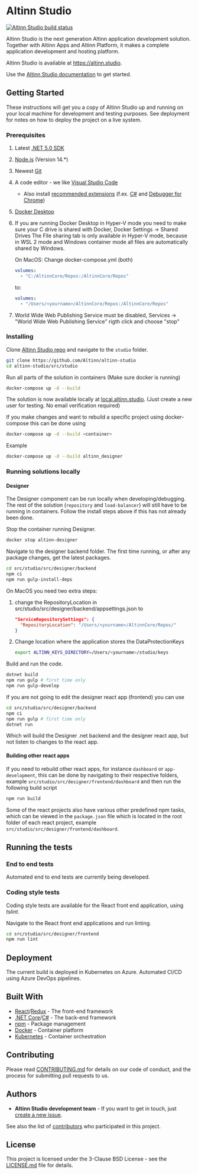 # Altinn Studio

[![Altinn Studio build status](https://dev.azure.com/brreg/altinn-studio/_apis/build/status/altinn-studio-build-designer-image-v2-master?label=Altinn%20Studio)](https://dev.azure.com/brreg/altinn-studio/_build/latest?definitionId=18)

Altinn Studio is the next generation Altinn application development solution. Together with Altinn Apps and Altinn Platform, it makes a complete application development and hosting platform.

Altinn Studio is available at <https://altinn.studio>.

Use the [Altinn Studio documentation](https://docs.altinn.studio/) to get started.

## Getting Started

These instructions will get you a copy of Altinn Studio up and running on your local machine for development and testing purposes. See deployment for notes on how to deploy the project on a live system.

### Prerequisites

1. Latest [.NET 5.0 SDK](https://dotnet.microsoft.com/download/dotnet/5.0)
2. [Node.js](https://nodejs.org) (Version 14.*)
3. Newest [Git](https://git-scm.com/downloads)
4. A code editor - we like [Visual Studio Code](https://code.visualstudio.com/Download)
    - Also install [recommended extensions](https://code.visualstudio.com/docs/editor/extension-gallery#_workspace-recommended-extensions) (f.ex. [C#](https://marketplace.visualstudio.com/items?itemName=ms-vscode.csharp) and [Debugger for Chrome](https://marketplace.visualstudio.com/items?itemName=msjsdiag.debugger-for-chrome))
5. [Docker Desktop](https://www.docker.com/products/docker-desktop)
6. If you are running Docker Desktop in Hyper-V mode you need to make sure your C drive is shared with Docker, Docker Settings -> Shared Drives
   The File sharing tab is only available in Hyper-V mode, because in WSL 2 mode and Windows container mode all files are automatically shared by Windows.

   On MacOS: Change docker-compose.yml (both)

    ```yaml
    volumes:
      - "C:/AltinnCore/Repos:/AltinnCore/Repos"
    ```

    to:

    ```yaml
    volumes:
      - "/Users/<yourname>/AltinnCore/Repos:/AltinnCore/Repos"
    ```

7. World Wide Web Publishing Service must be disabled, Services -> "World Wide Web Publishing Service" rigth click and choose "stop"

### Installing

Clone [Altinn Studio repo](https://github.com/Altinn/altinn-studio) and navigate to the `studio` folder.

```bash
git clone https://github.com/Altinn/altinn-studio
cd altinn-studio/src/studio
```

Run all parts of the solution in containers (Make sure docker is running)

```bash
docker-compose up -d --build
```

The solution is now available locally at [local.altinn.studio](http://local.altinn.studio). (Just create a new user for testing. No email verification required)

If you make changes and want to rebuild a specific project using docker-compose this can be done using

```bash
docker-compose up -d --build <container>
```

Example

```bash
docker-compose up -d --build altinn_designer
```

### Running solutions locally

#### Designer

The Designer component can be run locally when developing/debugging. The rest of the solution (`repository` and `load-balancer`) will still have to be running in containers. Follow the install steps above if this has not already been done.

Stop the container running Designer.

```bash
docker stop altinn-designer
```

Navigate to the designer backend folder. The first time running, or after any package changes, get the latest packages.

```bash
cd src/studio/src/designer/backend
npm ci
npm run gulp-install-deps
```

On MacOS you need two extra steps:

  1. change the RepositoryLocation in src/studio/src/designer/backend/appsettings.json to

      ```json
      "ServiceRepositorySettings": {
        "RepositoryLocation": "/Users/<yourname>/AltinnCore/Repos/"
      }
      ```

  2. Change location where the application stores the DataProtectionKeys

      ```bash
      export ALTINN_KEYS_DIRECTORY=/Users/<yourname>/studio/keys
      ```

Build and run the code.

```bash
dotnet build
npm run gulp # first time only
npm run gulp-develop
```

If you are not going to edit the designer react app (frontend) you can use

```bash
cd src/studio/src/designer/backend
npm ci
npm run gulp # first time only
dotnet run
```

Which will build the Designer .net backend and the designer react app, but not listen to changes to the react app.

#### Building other react apps

If you need to rebuild other react apps, for instance `dashboard` or `app-development`, this can be done by navigating to their respective folders, example `src/studio/src/designer/frontend/dashboard` and then run the following build script

```bash
npm run build
```

Some of the react projects also have various other predefined npm tasks, which can be viewed in the `package.json` file which is located in the root folder of each react project, example  `src/studio/src/designer/frontend/dashboard`.

## Running the tests

### End to end tests

Automated end to end tests are currently being developed.

### Coding style tests

Coding style tests are available for the React front end application, using _tslint_.

Navigate to the React front end applications and run linting.

```bash
cd src/studio/src/designer/frontend
npm run lint
```

## Deployment

The current build is deployed in Kubernetes on Azure. Automated CI/CD using Azure DevOps pipelines.

## Built With

- [React](https://reactjs.org/)/[Redux](https://redux.js.org/) - The front-end framework
- [.NET Core](https://docs.microsoft.com/en-us/dotnet/core/)/[C#](https://docs.microsoft.com/en-us/dotnet/csharp/) - The back-end framework
- [npm](https://www.npmjs.com/) - Package management
- [Docker](https://www.docker.com/) - Container platform
- [Kubernetes](https://kubernetes.io/) - Container orchestration

## Contributing

Please read [CONTRIBUTING.md](../../CONTRIBUTING.md) for details on our code of conduct, and the process for submitting pull requests to us.

## Authors

- **Altinn Studio development team** - If you want to get in touch, just [create a new issue](https://github.com/Altinn/altinn-studio/issues/new).

See also the list of [contributors](https://github.com/Altinn/altinn-studio/graphs/contributors) who participated in this project.

## License

This project is licensed under the 3-Clause BSD License - see the [LICENSE.md](LICENSE.md) file for details.
